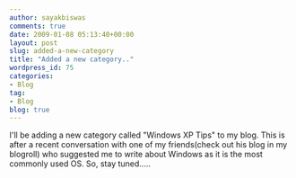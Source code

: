 ```yaml
---
author: sayakbiswas
comments: true
date: 2009-01-08 05:13:40+00:00
layout: post
slug: added-a-new-category
title: "Added a new category.."
wordpress_id: 75
categories:
- Blog
tag:
- Blog
blog: true
---
```


I'll be adding a new category called "Windows XP Tips" to my blog. This is after a recent conversation with one of my friends(check out his blog in my blogroll) who suggested me to write about Windows as it is the most commonly used OS. So, stay tuned.....
